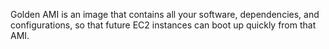 Golden AMI is an image that contains all your software, dependencies, and configurations, so that future EC2 instances can boot up quickly from that AMI.